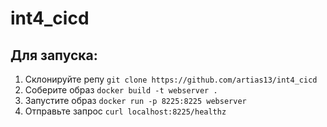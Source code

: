 # int4_cicd
## Для запуска:
1. Склонируйте репу
```git clone https://github.com/artias13/int4_cicd```
2. Соберите образ
```docker build -t webserver .```
3. Запустите образ
```docker run -p 8225:8225 webserver```
4. Отправьте запрос
```curl localhost:8225/healthz```

